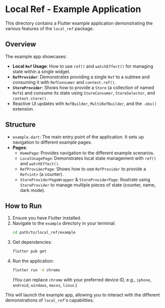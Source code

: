 # Local Ref - Example Application

This directory contains a Flutter example application demonstrating the various features of the `local_ref` package.

## Overview

The example app showcases:
-   **Local `Ref` Usage**: How to use `ref()` and `watchEffect()` for managing state within a single widget.
-   **`RefProvider`**: Demonstrates providing a single `Ref` to a subtree and consuming it with `RefConsumer` and `context.ref()`.
-   **`StoreProvider`**: Shows how to provide a `Store` (a collection of named `Ref`s) and consume its state using `StoreConsumer`, `StoreSelector`, and `context.store()`.
-   Reactive UI updates with `RefBuilder`, `MultiRefBuilder`, and the `.obs()` extension.

## Structure

-   `example.dart`: The main entry point of the application. It sets up navigation to different example pages.
-   **Pages**:
    -   `HomePage`: Provides navigation to the different example scenarios.
    -   `LocalUsagePage`: Demonstrates local state management with `ref()` and `watchEffect()`.
    -   `RefProviderPage`: Shows how to use `RefProvider` to provide a `Ref<int>` (a counter).
    -   `StoreProviderPageWrapper` & `StoreProviderPage`: Illustrate using `StoreProvider` to manage multiple pieces of state (counter, name, dark mode).

## How to Run

1.  Ensure you have Flutter installed.
2.  Navigate to the `example` directory in your terminal:
    ```bash
    cd path/to/local_ref/example
    ```
3.  Get dependencies:
    ```bash
    flutter pub get
    ```
4.  Run the application:
    ```bash
    flutter run -d chrome
    ```
    (You can replace `chrome` with your preferred device ID, e.g., `iphone`, `android`, `windows`, `macos`, `linux`.)

This will launch the example app, allowing you to interact with the different demonstrations of `local_ref`'s capabilities.